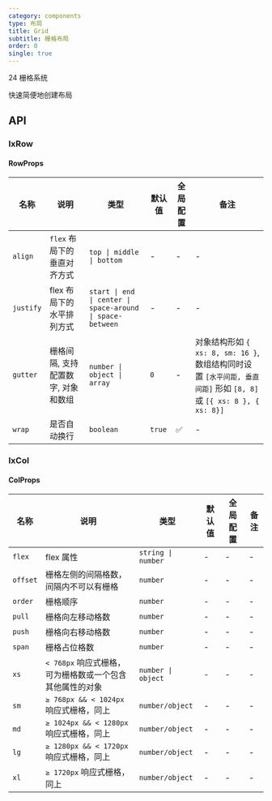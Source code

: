 ```yaml
---
category: components
type: 布局
title: Grid
subtitle: 栅格布局
order: 0
single: true
---
```


24 栅格系统

快速简便地创建布局

## API

### IxRow

#### RowProps

| 名称 | 说明 | 类型  | 默认值 | 全局配置 | 备注 |
| --- | --- | --- | --- | --- | --- |
| `align` | `flex` 布局下的垂直对齐方式 | `top \| middle \| bottom` | - | - | - |
| `justify` | flex 布局下的水平排列方式 | `start \| end \| center \| space-around \| space-between` | - | - | - |
| `gutter` | 栅格间隔, 支持配置数字, 对象和数组 | `number \| object \| array` | `0` | - | 对象结构形如 `{ xs: 8, sm: 16 }`, 数组结构同时设置 `[水平间距, 垂直间距]` 形如 `[8, 8]` 或 `[{ xs: 8 }, { xs: 8}]` |
| `wrap` | 是否自动换行 | `boolean` | `true` | ✅ | - |

### IxCol

#### ColProps

| 名称 | 说明 | 类型  | 默认值 | 全局配置 | 备注 |
| --- | --- | --- | --- | --- | --- |
| `flex` | flex 属性 | `string \| number` | - | - | - |
| `offset` | 栅格左侧的间隔格数，间隔内不可以有栅格 | `number` | - | - | - |
| `order` | 栅格顺序 | `number` | - | - | - |
| `pull` | 栅格向左移动格数 | `number` | - | - | - |
| `push` | 栅格向右移动格数 | `number` | - | - | - |
| `span` | 栅格占位格数 | `number` | - | -  | - |
| `xs` | `< 768px` 响应式栅格，可为栅格数或一个包含其他属性的对象 | `number \| object` | - | -  | - |
| `sm` | `≥ 768px && < 1024px` 响应式栅格，同上 | `number/object` | - | -  | - |
| `md` | `≥ 1024px && < 1280px` 响应式栅格，同上 | `number/object` | - | -  | - |
| `lg` | `≥ 1280px && < 1720px` 响应式栅格，同上 | `number/object` | - | -  | - |
| `xl` | `≥ 1720px` 响应式栅格，同上 | `number/object` | - | -  | - |

